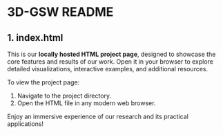 # 3D-GSW README

## 1. index.html

This is our **locally hosted HTML project page**, designed to showcase the core features and results of our work. Open it in your browser to explore detailed visualizations, interactive examples, and additional resources.

To view the project page:
1. Navigate to the project directory.
2. Open the HTML file in any modern web browser.

Enjoy an immersive experience of our research and its practical applications!
